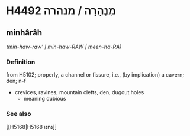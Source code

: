 # H4492 מִנְהָרָה / מנהרה

## minhârâh

_(min-haw-raw' | min-haw-RAW | meen-ha-RA)_

### Definition

from H5102; properly, a channel or fissure, i.e., (by implication) a cavern; den; n-f

- crevices, ravines, mountain clefts, den, dugout holes
  - meaning dubious

### See also

[[H5168|H5168 נחנו]]
